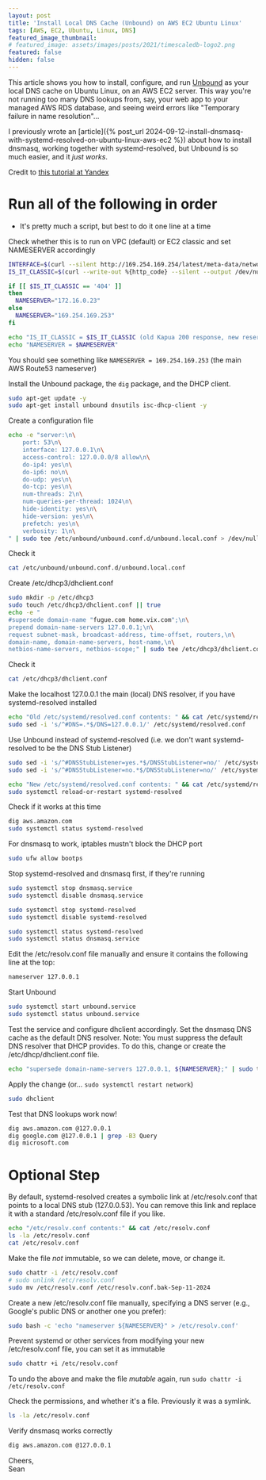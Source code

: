 ```yaml
---
layout: post
title: 'Install Local DNS Cache (Unbound) on AWS EC2 Ubuntu Linux'
tags: [AWS, EC2, Ubuntu, Linux, DNS]
featured_image_thumbnail:
# featured_image: assets/images/posts/2021/timescaledb-logo2.png
featured: false
hidden: false
---
```

This article shows you how to install, configure, and run [Unbound](https://unbound.docs.nlnetlabs.nl/en/latest/) as your local DNS cache on Ubuntu Linux, on an AWS EC2 server. This way you're not running too many DNS lookups from, say, your web app to your managed AWS RDS database, and seeing weird errors like "Temporary failure in name resolution"...

I previously wrote an [article]({% post_url 2024-09-12-install-dnsmasq-with-systemd-resolved-on-ubuntu-linux-aws-ec2 %}) about how to install dnsmasq, working together with systemd-resolved, but Unbound is so much easier, and it *just works*.

Credit to [this tutorial at Yandex](https://yandex.cloud/en/docs/tutorials/infrastructure-management/local-dns-cach)

# Run all of the following in order 
* It's pretty much a script, but best to do it one line at a time

Check whether this is to run on VPC (default) or EC2 classic and set NAMESERVER accordingly
```bash
INTERFACE=$(curl --silent http://169.254.169.254/latest/meta-data/network/interfaces/macs/ | head -n1)
IS_IT_CLASSIC=$(curl --write-out %{http_code} --silent --output /dev/null http://169.254.169.254/latest/meta-data/network/interfaces/macs/${INTERFACE}/vpc-id)

if [[ $IS_IT_CLASSIC == '404' ]]
then
  NAMESERVER="172.16.0.23"
else
  NAMESERVER="169.254.169.253"
fi

echo "IS_IT_CLASSIC = $IS_IT_CLASSIC (old Kapua 200 response, new reserved instance, 401)"
echo "NAMESERVER = $NAMESERVER"
```

You should see something like `NAMESERVER = 169.254.169.253` (the main AWS Route53 nameserver)

Install the Unbound package, the `dig` package, and the DHCP client.
```bash
sudo apt-get update -y
sudo apt-get install unbound dnsutils isc-dhcp-client -y
```

Create a configuration file
```bash
echo -e "server:\n\
    port: 53\n\
    interface: 127.0.0.1\n\
    access-control: 127.0.0.0/8 allow\n\
    do-ip4: yes\n\
    do-ip6: no\n\
    do-udp: yes\n\
    do-tcp: yes\n\
    num-threads: 2\n\
    num-queries-per-thread: 1024\n\
    hide-identity: yes\n\
    hide-version: yes\n\
    prefetch: yes\n\
    verbosity: 1\n\
" | sudo tee /etc/unbound/unbound.conf.d/unbound.local.conf > /dev/null

```

Check it
```bash
cat /etc/unbound/unbound.conf.d/unbound.local.conf
```

Create /etc/dhcp3/dhclient.conf
```bash
sudo mkdir -p /etc/dhcp3
sudo touch /etc/dhcp3/dhclient.conf || true
echo -e "
#supersede domain-name "fugue.com home.vix.com";\n\
prepend domain-name-servers 127.0.0.1;\n\
request subnet-mask, broadcast-address, time-offset, routers,\n\
domain-name, domain-name-servers, host-name,\n\
netbios-name-servers, netbios-scope;" | sudo tee /etc/dhcp3/dhclient.conf > /dev/null
```

Check it
```bash
cat /etc/dhcp3/dhclient.conf
```

Make the localhost 127.0.0.1 the main (local) DNS resolver, if you have systemd-resolved installed
```bash
echo "Old /etc/systemd/resolved.conf contents: " && cat /etc/systemd/resolved.conf
sudo sed -i 's/^#DNS=.*$/DNS=127.0.0.1/' /etc/systemd/resolved.conf
```

Use Unbound instead of systemd-resolved (i.e. we don't want systemd-resolved to be the DNS Stub Listener)
```bash
sudo sed -i 's/^#DNSStubListener=yes.*$/DNSStubListener=no/' /etc/systemd/resolved.conf
sudo sed -i 's/^#DNSStubListener=no.*$/DNSStubListener=no/' /etc/systemd/resolved.conf

echo "New /etc/systemd/resolved.conf contents: " && cat /etc/systemd/resolved.conf
sudo systemctl reload-or-restart systemd-resolved
```

Check if it works at this time
```bash
dig aws.amazon.com
sudo systemctl status systemd-resolved
```

For dnsmasq to work, iptables mustn't block the DHCP port
```bash
sudo ufw allow bootps
```

Stop systemd-resolved and dnsmasq first, if they're running
```bash
sudo systemctl stop dnsmasq.service
sudo systemctl disable dnsmasq.service

sudo systemctl stop systemd-resolved
sudo systemctl disable systemd-resolved

sudo systemctl status systemd-resolved
sudo systemctl status dnsmasq.service
```

Edit the /etc/resolv.conf file manually and ensure it contains the following line at the top:
```bash
nameserver 127.0.0.1
```

Start Unbound
```bash
sudo systemctl start unbound.service
sudo systemctl status unbound.service
```

Test the service and configure dhclient accordingly.
Set the dnsmasq DNS cache as the default DNS resolver.
Note: You must suppress the default DNS resolver that DHCP provides.
To do this, change or create the /etc/dhcp/dhclient.conf file.
```bash
echo "supersede domain-name-servers 127.0.0.1, ${NAMESERVER};" | sudo tee /etc/dhcp/dhclient.conf > /dev/null 
```

Apply the change (or… `sudo systemctl restart network`)
```bash
sudo dhclient
```

Test that DNS lookups work now!
```bash
dig aws.amazon.com @127.0.0.1
dig google.com @127.0.0.1 | grep -B3 Query
dig microsoft.com
```

# Optional Step

By default, systemd-resolved creates a symbolic link at /etc/resolv.conf that points to a local DNS stub (127.0.0.53). You can remove this link and replace it with a standard /etc/resolv.conf file if you like.
```bash
echo "/etc/resolv.conf contents:" && cat /etc/resolv.conf
ls -la /etc/resolv.conf
cat /etc/resolv.conf
```

Make the file *not* immutable, so we can delete, move, or change it.
```bash
sudo chattr -i /etc/resolv.conf
# sudo unlink /etc/resolv.conf 
sudo mv /etc/resolv.conf /etc/resolv.conf.bak-Sep-11-2024
```

Create a new /etc/resolv.conf file manually, specifying a DNS server (e.g., Google's public DNS or another one you prefer):
```bash
sudo bash -c 'echo "nameserver ${NAMESERVER}" > /etc/resolv.conf'
```

Prevent systemd or other services from modifying your new /etc/resolv.conf file, you can set it as immutable
```bash
sudo chattr +i /etc/resolv.conf
```

To undo the above and make the file *mutable* again, run `sudo chattr -i /etc/resolv.conf`

Check the permissions, and whether it's a file. Previously it was a symlink.
```bash
ls -la /etc/resolv.conf
```

Verify dnsmasq works correctly
```bash
dig aws.amazon.com @127.0.0.1
```

Cheers, <br>
Sean
